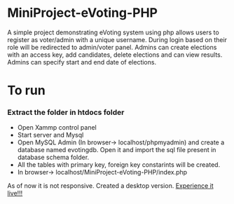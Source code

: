 # MiniProject-eVoting-PHP
A simple project demonstrating eVoting system using php allows users to register as voter/admin with a unique username. During login based on their role will be redirected to admin/voter panel. Admins can create elections with an access key, add candidates,  delete elections and can view results. Admins can specify start and end date of elections. 

<h1>To run</h1>
<h3>Extract the folder in htdocs folder</h3>
<ul>
  <li>Open Xammp control panel</li>
  <li>Start server and Mysql</li>
  <li>Open MySQL Admin (In browser-> localhost/phpmyadmin) and create a database named evotingdb. Open it and import the sql file present in database schema folder.</li>
  <li>All the tables with primary key, foreign key constarints will be created.</li>
  <li>In browser-> localhost/MiniProject-eVoting-PHP/index.php</li>
</ul>

<p>As of now it is not responsive. Created a desktop version. <a href="https://evoting.free.nf" target="_blank">Experience it live!!!</a></p>
